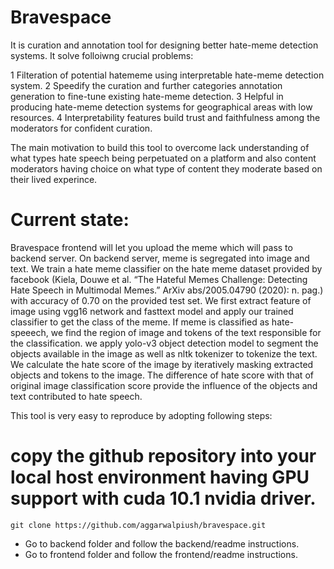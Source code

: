 # Bravespace

It is curation and annotation tool for designing better hate-meme detection systems. It solve folloiwng crucial problems:

1	Filteration of potential hatememe using interpretable hate-meme detection system.
2	Speedify the curation and further categories annotation generation to fine-tune existing hate-meme detection.
3	Helpful in producing hate-meme detection systems for geographical areas with low resources.
4	Interpretability features build trust and faithfulness among the moderators for confident curation.

The main motivation to build this tool to overcome lack understanding of what types hate speech being perpetuated on a platform and also content moderators having choice on what type of content they moderate based on their lived experince.

# Current state:

Bravespace frontend will let you upload the meme which will pass to backend server. On backend server, meme is segregated into image and text. We train a hate meme classifier on the hate meme dataset provided by facebook (Kiela, Douwe et al. “The Hateful Memes Challenge: Detecting Hate Speech in Multimodal Memes.” ArXiv abs/2005.04790 (2020): n. pag.) with accuracy of 0.70 on the provided test set. We first extract feature of image using vgg16 network and fasttext model and apply our trained classifier to get the class of the meme. If meme is classified as hate-speeech, we find the region of image and tokens of the text responsible for the classification. we apply yolo-v3 object detection model to segment the objects available in the image as well as nltk tokenizer to tokenize the text. We calculate the hate score of the image by iteratively masking extracted objects and tokens to the image. The difference of hate score with that of original image classification score provide the influence of the objects and text contributed to hate speech. 

This tool is very easy to reproduce by adopting following steps:

# copy the github repository into your local host environment having GPU support with cuda 10.1 nvidia driver.

`git clone https://github.com/aggarwalpiush/bravespace.git`

- Go to backend folder and follow the backend/readme instructions.
- Go to frontend folder and follow the frontend/readme instructions.
